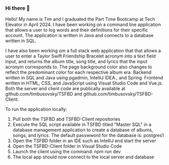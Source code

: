 ### Hi there 👋

<!--
**timbusovsky/timbusovsky** is a ✨ _special_ ✨ repository because its `README.md` (this file) appears on your GitHub profile.

Here are some ideas to get you started:

- 🔭 I’m currently working on ...
- 🌱 I’m currently learning ...
- 👯 I’m looking to collaborate on ...
- 🤔 I’m looking for help with ...
- 💬 Ask me about ...
- 📫 How to reach me: ...
- 😄 Pronouns: ...
- ⚡ Fun fact: ...
-->

Hello!  My name is Tim and I graduated the Part Time Bootcamp at Tech Elevator in April 2024.  I have been working on a command line application that allows a user to log words and their definitions for their specific account.  The application is written in Java and connects to a database written in SQL.

I have also been working om a full stack web application that that allows a user to enter a Taylor Swift Friendship Bracelet acronym into a text field input, and returns the album title, song title, and lyrics that the input acronym corresponds to.  The page background color also changes to reflect the predominant color for each respective album era.  Backend written in SQL and Java using pgadmin, IntelliJ IDEA., and Spring.  Frontend written in HTML, CSS, and JavaScript using Visual Studio Code and Vue.js. Both the server and client code are publically available at github.com/timbusovsky/TSFBD and github.com/timbusovsky/TSFBD-Client.

To run the application locally:

1. Pull both the TSFBD abd TSFBD-Client repositories
2. Execute the SQL script available in TSFBD titled "Master SQL" in a database management application to create a database of albums, songs, and lyrics. The default passwword for the database is: postgres1
3. Open the TSFBD folder in an IDE such as IntelliJ and start the server
4. Open the TSFBD-Client folder in Visual Studio Code
5. Launch the client using the command: npm run dev
6. The local app should now connect to the local server and database
